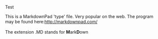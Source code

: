 Test

This is a MarkdownPad 'type' file. Very popular on the web. The program may be found here:http://markdownpad.com/
<br>
<br>
The extension .MD stands for **M**ark**D**own